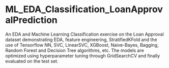 # ML_EDA_Classification_LoanApprovalPrediction
An EDA and Machine Learning Classification exercise on the Loan Approval dataset demonstrating EDA, feature engineering, StratifiedKFold and the use of Tensorflow NN, SVC, LinearSVC, XGBoost, Naive-Bayes, Bagging, Random Forest and Decision Tree algorithms, etc. The models are optimized using hyperparameter tuning through GridSearchCV and finally evaluated on the test set.
